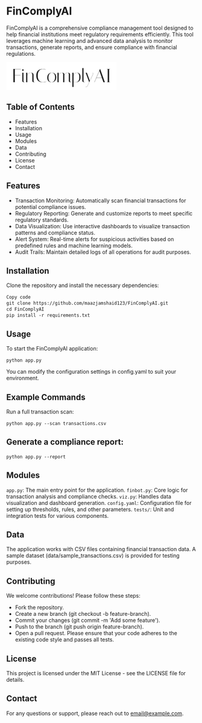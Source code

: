 # FinComplyAI
FinComplyAI is a comprehensive compliance management tool designed to help financial institutions meet regulatory requirements efficiently. This tool leverages machine learning and advanced data analysis to monitor transactions, generate reports, and ensure compliance with financial regulations.

![FinComplyAI Logo](fincomply.png)


## Table of Contents
- Features
- Installation
- Usage
- Modules
- Data
- Contributing
- License
- Contact

## Features
- Transaction Monitoring: Automatically scan financial transactions for potential compliance issues.
- Regulatory Reporting: Generate and customize reports to meet specific regulatory standards.
- Data Visualization: Use interactive dashboards to visualize transaction patterns and compliance status.
- Alert System: Real-time alerts for suspicious activities based on predefined rules and machine learning models.
- Audit Trails: Maintain detailed logs of all operations for audit purposes.

## Installation
Clone the repository and install the necessary dependencies:

```
Copy code
git clone https://github.com/maazjamshaid123/FinComplyAI.git
cd FinComplyAI
pip install -r requirements.txt
```

## Usage
To start the FinComplyAI application:
```
python app.py
```
You can modify the configuration settings in config.yaml to suit your environment.

## Example Commands
Run a full transaction scan:
```
python app.py --scan transactions.csv
```

## Generate a compliance report:
```
python app.py --report
```

## Modules
`app.py`: The main entry point for the application.
`finbot.py`: Core logic for transaction analysis and compliance checks.
`viz.py`: Handles data visualization and dashboard generation.
`config.yaml`: Configuration file for setting up thresholds, rules, and other parameters.
`tests/`: Unit and integration tests for various components.

## Data
The application works with CSV files containing financial transaction data. A sample dataset (data/sample_transactions.csv) is provided for testing purposes.

## Contributing
We welcome contributions! Please follow these steps:
- Fork the repository.
- Create a new branch (git checkout -b feature-branch).
- Commit your changes (git commit -m 'Add some feature').
- Push to the branch (git push origin feature-branch).
- Open a pull request.
Please ensure that your code adheres to the existing code style and passes all tests.

## License
This project is licensed under the MIT License - see the LICENSE file for details.

## Contact
For any questions or support, please reach out to email@example.com.
